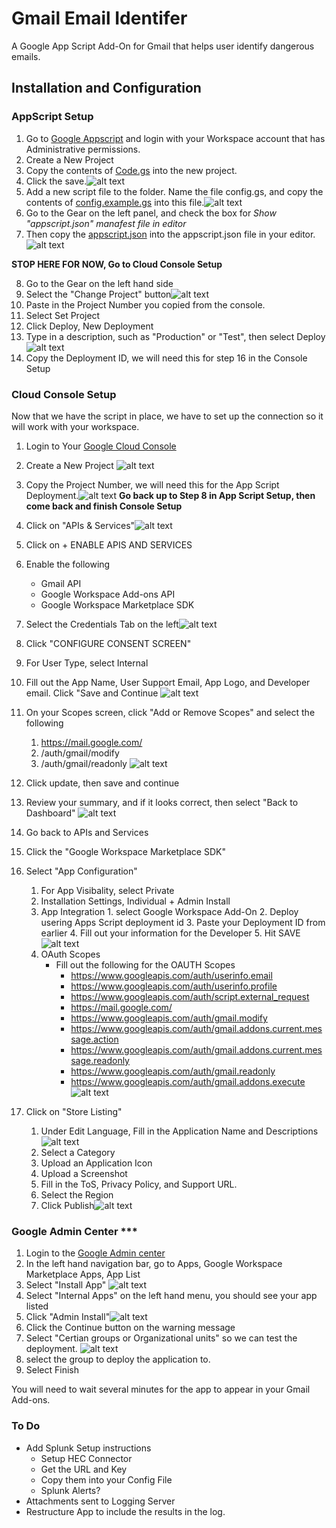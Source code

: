 # Gmail Email Identifer

A Google App Script Add-On for Gmail that helps user identify dangerous emails.

## Installation and Configuration

### AppScript Setup

1. Go to [Google Appscript](https://www.google.com/script/start/) and login with your Workspace account that has Administrative permissions.
2. Create a New Project
3. Copy the contents of [Code.gs](Code.gs) into the new project.
4. Click the save.![alt text](assets/code_gs_paste.png)
5. Add a new script file to the folder. Name the file config.gs, and copy the contents of [config.example.gs](config.example.gs) into this file.![alt text](assets/config_gs_paste.png)
6. Go to the Gear on the left panel, and check the box for *Show "appscript.json" manafest file in editor*
7. Then copy the [appscript.json](appsscript.example.json) into the appscript.json file in your editor. ![alt text](assets/appscript_json_paste.png)

**STOP HERE FOR NOW, Go to Cloud Console Setup**

8. Go to the Gear on the left hand side
9. Select the "Change Project" button![alt text](assets/appscript_change_project.png)
10. Paste in the Project Number you copied from the console.
11. Select Set Project
12. Click Deploy, New Deployment
13. Type in a description, such as "Production" or "Test", then select Deploy![alt text](assets/appscript_deploy.png)
14. Copy the Deployment ID, we will need this for step 16 in the Console Setup


### Cloud Console Setup

Now that we have the script in place, we have to set up the connection so it will work with your workspace. 

1. Login to Your [Google Cloud Console](https://console.cloud.google.com/)
2. Create a New Project ![alt text](assets/google_cloud_console_new_project.png)
3. Copy the Project Number, we will need this for the App Script Deployment.![alt text](assets/console_project_number.png)
**Go back up to Step 8 in App Script Setup, then come back and finish Console Setup**

4. Click on "APIs & Services"![alt text](assets/api_services.png)
5. Click on + ENABLE APIS AND SERVICES
6. Enable the following
   * Gmail API
   * Google Workspace Add-ons API
   * Google Workspace Marketplace SDK
7. Select the Credentials Tab on the left![alt text](assets/credentials_setup.png)
8. Click "CONFIGURE CONSENT SCREEN"
9. For User Type, select Internal
10. Fill out the App Name, User Support Email, App Logo, and Developer email. Click "Save and Continue ![alt text](assets/oauth_consent_screen.png)
11. On your Scopes screen, click "Add or Remove Scopes" and select the following
    1.  https://mail.google.com/
    2.  /auth/gmail/modify
    3.  /auth/gmail/readonly
    ![alt text](assets/scope_setup.png)
12. Click update, then save and continue
13. Review your summary, and if it looks correct, then select "Back to Dashboard"
![alt text](assets/oauth_summary_screen.png)
14.  Go back to APIs and Services
15.  Click the "Google Workspace Marketplace SDK"
16.  Select "App Configuration" 
       1.  For App Visibality, select Private
       2.  Installation Settings, Individual + Admin Install
       3.  App Integration
         1. select Google Workspace Add-On
         2. Deploy usering Apps Script deployment id
         3. Paste your Deployment ID from earlier
         4. Fill out your information for the Developer
         5. Hit SAVE![alt text](assets/console_app_configuration.png)
       4. OAuth Scopes
          - Fill out the following for the OAUTH Scopes
              * https://www.googleapis.com/auth/userinfo.email
              * https://www.googleapis.com/auth/userinfo.profile
              * https://www.googleapis.com/auth/script.external_request
              * https://mail.google.com/
              * https://www.googleapis.com/auth/gmail.modify
              * https://www.googleapis.com/auth/gmail.addons.current.message.action
              * https://www.googleapis.com/auth/gmail.addons.current.message.readonly
              * https://www.googleapis.com/auth/gmail.readonly
              * https://www.googleapis.com/auth/gmail.addons.execute
![alt text](assets/console_appconfig_oauth.png)
1.  Click on "Store Listing"
    1.  Under Edit Language, Fill in the Application Name and Descriptions![alt text](assets/console_store_listing_language.png)
    2.  Select a Category
    3.  Upload an Application Icon
    4.  Upload a Screenshot
    5.  Fill in the ToS, Privacy Policy, and Support URL.
    6.  Select the Region
    7.  Click Publish![alt text](assets/console_store_listing.png)

### Google Admin Center ***

1. Login to the [Google Admin center](https://admin.google.com)
2. In the left hand navigation bar, go to Apps, Google Workspace Marketplace Apps, App List
3. Select "Install App" ![alt text](assets/admin_marketplace_app_list.png)
4. Select "Internal Apps" on the left hand menu, you should see your app listed
5. Click "Admin Install"![alt text](assets/admin_marketplace_admin_install.png)
6. Click the Continue button on the warning message
7. Select "Certian groups or Organizational units" so we can test the deployment. ![alt text](assets/admin_marketplace_admin_install_groups.png)
8. select the group to deploy the application to.
9. Select Finish


You will need to wait several minutes for the app to appear in your Gmail Add-ons. 









### To Do

* Add Splunk Setup instructions
  * Setup HEC Connector
  * Get the URL and Key
  * Copy them into your Config File
  * Splunk Alerts?
* Attachments sent to Logging Server
* Restructure App to include the results in the log.
